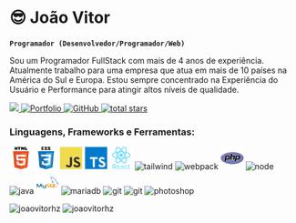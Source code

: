 # 😎 João Vitor

**`Programador (Desenvolvedor/Programador/Web)`**

Sou um Programador FullStack com mais de 4 anos de experiência. Atualmente trabalho para uma empresa que atua em mais de 10 países na América do Sul e Europa. Estou sempre concentrado na Experiência do Usuário e Performance para atingir altos níveis de qualidade.


<p align="left">
    <a href="https://www.linkedin.com/in/jo%C3%A3o-vitor-araujo-96a78522b/" target="blank">
        <img src="https://img.shields.io/badge/linkedin-%230A66C2.svg?&style=for-the-badge&logo=linkedin&logoColor=white" />
    </a> 
    <a href="https://statuesque-crepe-cd6310.netlify.app/" target="blank">
        <img alt="Portfolio" title="Portfolio" src="https://img.shields.io/badge/Portfolio-E4405F?style=for-the-badge&logo=About.me&logoColor=white"/>
    </a> 
    <a href="https://github.com/JoaoVitorHz" target="blank">
        <img alt="GitHub" title="GitGub" src="https://img.shields.io/badge/GitHub-100000?style=for-the-badge&logo=github&logoColor=white"/>
    </a>
    <a href="https://drive.google.com/file/d/14iCIU_BDLz0g6Q3UhISXCik1vJ68YD1j/view?usp=share_link" target="blank">
        <img alt="total stars" title="Total stars on GitHub" src="https://img.shields.io/badge/Curriculo-F2E142?style=for-the-badge&logo=reveal.js&logoColor=000"/>
    </a>
</p>

<h3 align="left">Linguagens, Frameworks e Ferramentas:</h3>
<p align="left"> 
    <!-- HTML -->
    <a  target="_blank" rel="noreferrer"> 
        <img src="https://raw.githubusercontent.com/devicons/devicon/master/icons/html5/html5-original-wordmark.svg" alt="html5" width="40" height="40"/> 
    </a> 
    <!-- CSS -->
    <a target="_blank" rel="noreferrer"> 
        <img src="https://raw.githubusercontent.com/devicons/devicon/master/icons/css3/css3-original-wordmark.svg" alt="css3" width="40" height="40"/> 
    </a>
    <!--JavaScript  -->
    <a target="_blank" rel="noreferrer"> 
        <img src="https://raw.githubusercontent.com/devicons/devicon/master/icons/javascript/javascript-original.svg" alt="javascript" width="40" height="40"/> 
    </a> 
    <!-- Typescript -->
     <a  target="_blank" rel="noreferrer"> 
        <img src="https://raw.githubusercontent.com/devicons/devicon/master/icons/typescript/typescript-original.svg" alt="typescript" width="40" height="40"/> 
    </a>
    <!-- React -->
    <a target="_blank" rel="noreferrer">
         <img src="https://raw.githubusercontent.com/devicons/devicon/master/icons/react/react-original-wordmark.svg" alt="react" width="40" height="40"/>
    </a>
    <!-- Tailwind -->
     <a target="_blank" rel="noreferrer"> 
        <img src="https://www.vectorlogo.zone/logos/tailwindcss/tailwindcss-icon.svg" alt="tailwind" width="40" height="40"/> 
    </a>
    <!-- WebPack -->
     <a target="_blank" rel="noreferrer"> 
        <img src="https://static-00.iconduck.com/assets.00/webpack-plain-icon-461x512-3atd00pk.png" alt="webpack" width="40" height="40"/> 
    </a> 
    <!-- PHP -->
    <a target="_blank" rel="noreferrer">
        <img src="https://raw.githubusercontent.com/devicons/devicon/master/icons/php/php-original.svg" alt="php" width="40" height="40"/>
    </a>
    <!-- Node -->
    <a target="_blank" rel="noreferrer">
        <img src="https://cdn.iconscout.com/icon/free/png-256/node-js-1174925.png" alt="node" width="40" height="40"/> 
    </a> 
    <!-- Java -->
    <a target="_blank" rel="noreferrer">
        <img src="https://cdn.icon-icons.com/icons2/2415/PNG/512/java_original_wordmark_logo_icon_146459.png" alt="java" width="40" height="40"/> 
    </a> 
    <!-- MySql -->
     <a  target="_blank" rel="noreferrer"> 
        <img src="https://raw.githubusercontent.com/devicons/devicon/master/icons/mysql/mysql-original-wordmark.svg" alt="mysql" width="40" height="40"/> 
    </a>
    <!-- MariaDB -->
    <a target="_blank" rel="noreferrer"> 
        <img src="https://www.vectorlogo.zone/logos/mariadb/mariadb-icon.svg" alt="mariadb" width="40" height="40"/> 
    </a> 
    <!-- Git -->
    <a  target="_blank" rel="noreferrer"> 
        <img src="https://www.vectorlogo.zone/logos/git-scm/git-scm-icon.svg" alt="git" width="40" height="40"/> 
    </a> 
    <!-- GitHub -->
    <a target="_blank" rel="noreferrer"> 
        <img src="https://cdn-icons-png.flaticon.com/512/25/25231.png" alt="git" width="40" height="40"/> 
    </a> 
    <!-- Photoshop -->
    <a  target="_blank" rel="noreferrer"> 
        <img src="https://upload.wikimedia.org/wikipedia/commons/thumb/a/af/Adobe_Photoshop_CC_icon.svg/2101px-Adobe_Photoshop_CC_icon.svg.png" alt="photoshop" width="40" height="40"/> 
    </a> 
</p>

<p>
    <img align="left" src="https://github-readme-stats.vercel.app/api/top-langs/?username=joaovitorhz" alt="joaovitorhz" height="250"  />
</p>

<p>&nbsp;<img align="auto" src="https://github-readme-stats.vercel.app/api?username=joaovitorhz&show_icons=true&locale=en" alt="joaovitorhz" height="250" /></p>
